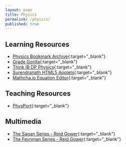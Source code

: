 ```yaml
---
layout: page
title: Physics
permalink: /physics/
published: true
---
```


## Learning Resources
- [Physics Bookmark Archive](/media/physics_bookmarks.html){:target="_blank"}
- [Grade Gorilla](https://www.gradegorilla.com/IB-physics-revision-questions.php){:target="_blank"}
- [Think IB DP Physics](http://www.thinkib.net/physics){:target="_blank"}
- [Surendranath HTML5 Applets](http://www.surendranath.org/){:target="_blank"}
- [Mathcha.io Equation Editor](https://www.mathcha.io/editor){:target="_blank"}

## Teaching Resources
- [PhysPort](https://www.physport.org/){:target="_blank"}

## Multimedia
- [The Sagan Series - Reid Gower](https://www.youtube.com/watch?v=oY59wZdCDo0&list=PLF17F07CFC3208E29){:target="_blank"}
- [The Feynman Series - Reid Gower](https://www.youtube.com/watch?v=cRmbwczTC6E&list=PL92F9FC91BBE2210D){:target="_blank"}